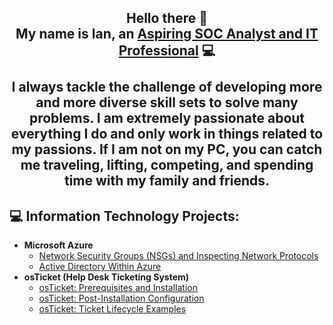 <h2 align="center">
Hello there 👋
<br>
My name is Ian, an <a href="https://www.linkedin.com/in/iansherer/">Aspiring SOC Analyst and IT Professional</a> 💻
<br>
<br>
I always tackle the challenge of developing more and more diverse skill sets to solve many problems. I am extremely passionate about everything I do and only work in things related to my passions. If I am not on my PC, you can catch me traveling, lifting, competing, and spending time with my family and friends. 

## 💻 Information Technology Projects:

- <b>Microsoft Azure</b>
  - [Network Security Groups (NSGs) and Inspecting Network Protocols](https://github.com/iansherer/azure-network-protocols)
  - [Active Directory Within Azure](https://github.com/iansherer/active-directory/blob/main/README.md)
- <b>osTicket (Help Desk Ticketing System)</b>
  - [osTicket: Prerequisites and Installation]()
  - [osTicket: Post-Installation Configuration]()
  - [osTicket: Ticket Lifecycle Examples]()
<!--
**iansherer/iansherer** is a ✨ _special_ ✨ repository because its `README.md` (this file) appears on your GitHub profile.

Here are some ideas to get you started:

- 🔭 I’m currently working on ...
- 🌱 I’m currently learning ...
- 👯 I’m looking to collaborate on ...
- 🤔 I’m looking for help with ...
- 💬 Ask me about ...
- 📫 How to reach me: ...
- 😄 Pronouns: ...
- ⚡ Fun fact: ...
-->
